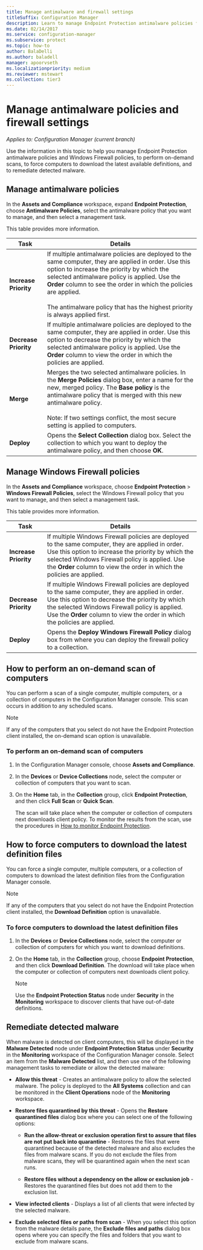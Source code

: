 ```yaml
---
title: Manage antimalware and firewall settings
titleSuffix: Configuration Manager
description: Learn to manage Endpoint Protection antimalware policies for Windows Defender and Windows Firewall policies in Configuration Manager
ms.date: 02/14/2017
ms.service: configuration-manager
ms.subservice: protect
ms.topic: how-to
author: BalaDelli
ms.author: baladell
manager: apoorvseth
ms.localizationpriority: medium
ms.reviewer: mstewart
ms.collection: tier3
---
```


# Manage antimalware policies and firewall settings

*Applies to: Configuration Manager (current branch)*

Use the information in this topic to help you manage Endpoint Protection antimalware policies and Windows Firewall policies, to perform on-demand scans, to force computers to download the latest available definitions, and to remediate detected malware.


## Manage antimalware policies
 In the **Assets and Compliance** workspace, expand **Endpoint Protection**, choose **Antimalware Policies**, select the antimalware policy that you want to manage, and then select a management task.

 This table provides more information.

|Task|Details|
|----------|-------------|
|**Increase Priority**|If multiple antimalware policies are deployed to the same computer, they are applied in order. Use this option to increase the priority by which the selected antimalware policy is applied. Use the **Order** column to see the order in which the policies are applied.<br /><br /> The antimalware policy that has the highest priority is always applied first.|
|**Decrease Priority**|If multiple antimalware policies are deployed to the same computer, they are applied in order. Use this option to decrease the priority by which the selected antimalware policy is applied. Use the **Order** column to view the order in which the policies are applied.|
|**Merge**|Merges the two selected antimalware policies. In the **Merge Policies** dialog box, enter a name for the new, merged policy. The **Base policy** is the antimalware policy that is merged with this new antimalware policy.<br /><br /> Note: If two settings conflict, the most secure setting is applied to computers.|
|**Deploy**|Opens the **Select Collection** dialog box. Select the collection to which you want to deploy the antimalware policy, and then choose **OK**.|

## Manage Windows Firewall policies
 In the **Assets and Compliance** workspace, choose **Endpoint Protection** > **Windows Firewall Policies**, select the Windows Firewall policy that you want to manage, and then select a management task.

 This table provides more information.

|Task|Details|
|----------|-------------|
|**Increase Priority**|If multiple Windows Firewall policies are deployed to the same computer, they are applied in order. Use this option to increase the priority by which the selected Windows Firewall policy is applied. Use the **Order** column to view the order in which the policies are applied.|
|**Decrease Priority**|If multiple Windows Firewall policies are deployed to the same computer, they are applied in order. Use this option to decrease the priority by which the selected Windows Firewall policy is applied. Use the **Order** column to view the order in which the policies are applied.|
|**Deploy**|Opens the **Deploy Windows Firewall Policy** dialog box from where you can deploy the firewall policy to a collection.|

## How to perform an on-demand scan of computers
 You can perform a scan of a single computer, multiple computers, or a collection of computers in the Configuration Manager console. This scan occurs in addition to any scheduled scans.

> [!NOTE]
>  If any of the computers that you select do not have the Endpoint Protection client installed, the on-demand scan option is unavailable.

### To perform an on-demand scan of computers

1. In the Configuration Manager console, choose **Assets and Compliance**.

2. In the **Devices** or **Device Collections** node, select the computer or collection of computers that you want to scan.

3. On the **Home** tab, in the **Collection** group, click **Endpoint Protection**, and then click **Full Scan** or **Quick Scan**.

   The scan will take place when the computer or collection of computers next downloads client policy. To monitor the results from the scan, use the procedures in [How to monitor Endpoint Protection](../../protect/deploy-use/monitor-endpoint-protection.md).

## How to force computers to download the latest definition files
 You can force a single computer, multiple computers, or a collection of computers to download the latest definition files from the Configuration Manager console.

> [!NOTE]
>  If any of the computers that you select do not have the Endpoint Protection client installed, the **Download Definition** option is unavailable.

### To force computers to download the latest definition files

1.  In the **Devices** or **Device Collections** node, select the computer or collection of computers for which you want to download definitions.

2.  On the **Home** tab, in the **Collection** group, choose **Endpoint Protection**, and then click **Download Definition**. The  download will take place when the computer or collection of computers next downloads client policy.

    > [!NOTE]
    >  Use the **Endpoint Protection Status** node under **Security** in the **Monitoring** workspace to discover clients that have out-of-date definitions.

## Remediate detected malware
 When malware is detected on client computers, this will be displayed in the **Malware Detected** node under **Endpoint Protection Status** under **Security** in the **Monitoring** workspace of the Configuration Manager console. Select an item from the **Malware Detected** list, and then use one of the following management tasks to remediate or allow the detected malware:

-   **Allow this threat** - Creates an antimalware policy to allow the selected malware. The policy is deployed to the **All Systems** collection and can be monitored in the **Client Operations** node of the **Monitoring** workspace.

-   **Restore files quarantined by this threat** - Opens the **Restore quarantined files** dialog box where you can select one of the following options:

    -   **Run the allow-threat or exclusion operation first to assure that files are not put back into quarantine** - Restores the files that were quarantined because of the detected malware and also excludes the files from malware scans. If you do not exclude the files from malware scans, they will be quarantined again when the next scan runs.

    -   **Restore files without a dependency on the allow or exclusion job** - Restores the quarantined files but does not add them to the exclusion list.

-   **View infected clients** - Displays a list of all clients that were infected by the selected malware.

-   **Exclude selected files or paths from scan** - When you select this option from the malware details pane, the **Exclude files and paths** dialog box opens where you can specify the files and folders that you want to exclude from malware scans.
